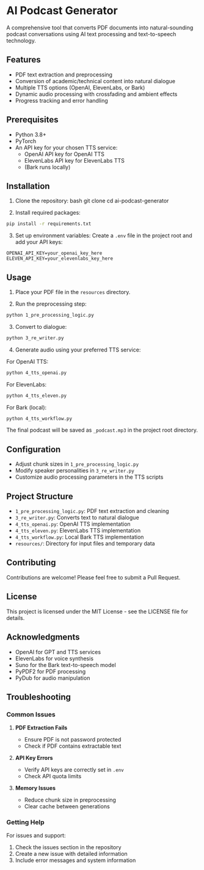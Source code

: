 # AI Podcast Generator

A comprehensive tool that converts PDF documents into natural-sounding podcast conversations using AI text processing and text-to-speech technology.

## Features

- PDF text extraction and preprocessing
- Conversion of academic/technical content into natural dialogue
- Multiple TTS options (OpenAI, ElevenLabs, or Bark)
- Dynamic audio processing with crossfading and ambient effects
- Progress tracking and error handling

## Prerequisites

- Python 3.8+
- PyTorch
- An API key for your chosen TTS service:
  - OpenAI API key for OpenAI TTS
  - ElevenLabs API key for ElevenLabs TTS
  - (Bark runs locally)

## Installation

1. Clone the repository:
bash
git clone <repository-url>
cd ai-podcast-generator

2. Install required packages:
```bash
pip install -r requirements.txt
```

3. Set up environment variables:
Create a `.env` file in the project root and add your API keys:
```
OPENAI_API_KEY=your_openai_key_here
ELEVEN_API_KEY=your_elevenlabs_key_here
```

## Usage

1. Place your PDF file in the `resources` directory.

2. Run the preprocessing step:
```bash
python 1_pre_processing_logic.py
```

3. Convert to dialogue:
```bash
python 3_re_writer.py
```

4. Generate audio using your preferred TTS service:

For OpenAI TTS:
```bash
python 4_tts_openai.py
```

For ElevenLabs:
```bash
python 4_tts_eleven.py
```

For Bark (local):
```bash
python 4_tts_workflow.py
```

The final podcast will be saved as `_podcast.mp3` in the project root directory.

## Configuration

- Adjust chunk sizes in `1_pre_processing_logic.py`
- Modify speaker personalities in `3_re_writer.py`
- Customize audio processing parameters in the TTS scripts

## Project Structure

- `1_pre_processing_logic.py`: PDF text extraction and cleaning
- `3_re_writer.py`: Converts text to natural dialogue
- `4_tts_openai.py`: OpenAI TTS implementation
- `4_tts_eleven.py`: ElevenLabs TTS implementation
- `4_tts_workflow.py`: Local Bark TTS implementation
- `resources/`: Directory for input files and temporary data

## Contributing

Contributions are welcome! Please feel free to submit a Pull Request.

## License

This project is licensed under the MIT License - see the LICENSE file for details.

## Acknowledgments

- OpenAI for GPT and TTS services
- ElevenLabs for voice synthesis
- Suno for the Bark text-to-speech model
- PyPDF2 for PDF processing
- PyDub for audio manipulation

## Troubleshooting

### Common Issues

1. **PDF Extraction Fails**
   - Ensure PDF is not password protected
   - Check if PDF contains extractable text

2. **API Key Errors**
   - Verify API keys are correctly set in `.env`
   - Check API quota limits

3. **Memory Issues**
   - Reduce chunk size in preprocessing
   - Clear cache between generations

### Getting Help

For issues and support:
1. Check the issues section in the repository
2. Create a new issue with detailed information
3. Include error messages and system information
